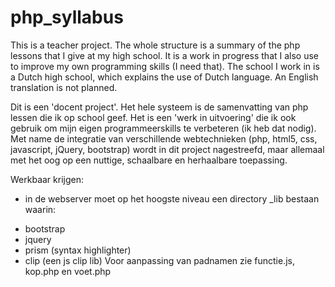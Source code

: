# php_syllabus

This is a teacher project. The whole structure is a summary of the php lessons that I give at my high school.
It is a work in progress that I also use to improve my own programming skills (I need that). The school I
work in is a Dutch high school, which explains the use of Dutch language. An English translation is not planned.

Dit is een 'docent project'. Het hele systeem is de samenvatting van php lessen die ik op school geef. 
Het is een 'werk in uitvoering' die ik ook gebruik om mijn eigen programmeerskills te verbeteren (ik heb dat nodig). Met name de integratie van verschillende webtechnieken (php, html5, css, javascript, jQuery, bootstrap) wordt in dit project nagestreefd, maar allemaal met het oog op een nuttige, schaalbare en herhaalbare toepassing.

Werkbaar krijgen:
* in de webserver moet op het hoogste niveau een directory _lib bestaan waarin:
- bootstrap
- jquery
- prism (syntax highlighter)
- clip (een js clip lib)
Voor aanpassing van padnamen zie functie.js, kop.php en voet.php


